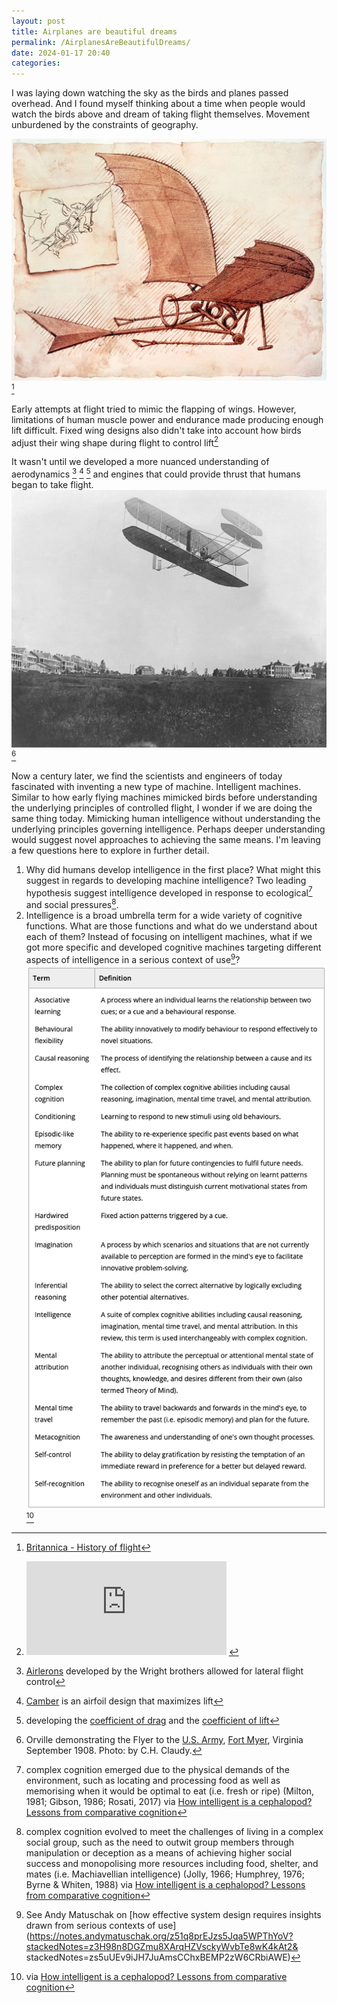 ```yaml
---
layout: post
title: Airplanes are beautiful dreams
permalink: /AirplanesAreBeautifulDreams/
date: 2024-01-17 20:40
categories:
---
```


I was laying down watching the sky as the birds and planes passed overhead. And I found myself thinking about a time when people would watch the birds above and dream of taking flight themselves. Movement unburdened by the constraints of geography.

![../assets/img/leonardo-flying-machine.png](../assets/img/leonardo-flying-machine.png) [^1]

[^1]: [Britannica - History of flight](https://www.britannica.com/technology/history-of-flight)

Early attempts at flight tried to mimic the flapping of wings. However, limitations of human muscle power and endurance made producing enough lift difficult. Fixed wing designs also didn't take into account how birds adjust their wing shape during flight to control lift[^2]

[^2]:
    <iframe width="320" height="auto" src="https://www.youtube.com/embed/8nqN_u6HEoc?si=mSLGfh-S52Le4-It" title="YouTube video player" frameborder="0" allow="accelerometer; autoplay; clipboard-write; encrypted-media; gyroscope; picture-in-picture; web-share" allowfullscreen></iframe>

It wasn't until we developed a more nuanced understanding of aerodynamics [^3] [^4] [^5] and engines that could provide thrust that humans began to take flight.
![../assets/img/Wright-brothers-first-flight.png](../assets/img/Wright-brothers-first-flight.png)[^6]

[^3]: [Airlerons](https://en.wikipedia.org/wiki/Aileron) developed by the Wright brothers allowed for lateral flight control
[^4]: [Camber](<https://en.wikipedia.org/wiki/Camber_(aerodynamics)>) is an airfoil design that maximizes lift
[^5]: developing the [coefficient of drag](https://en.wikipedia.org/wiki/Coefficient_of_drag) and the [coefficient of lift](https://en.wikipedia.org/wiki/Lift_coefficient)
[^6]: Orville demonstrating the Flyer to the [U.S. Army](https://en.wikipedia.org/wiki/U.S._Army "U.S. Army"), [Fort Myer](https://en.wikipedia.org/wiki/Fort_Myer,_Virginia "Fort Myer, Virginia"), Virginia September 1908. Photo: by C.H. Claudy.

Now a century later, we find the scientists and engineers of today fascinated with inventing a new type of machine. Intelligent machines. Similar to how early flying machines mimicked birds before understanding the underlying principles of controlled flight, I wonder if we are doing the same thing today. Mimicking human intelligence without understanding the underlying principles governing intelligence. Perhaps deeper understanding would suggest novel approaches to achieving the same means. I'm leaving a few questions here to explore in further detail.

1. Why did humans develop intelligence in the first place? What might this suggest in regards to developing machine intelligence? Two leading hypothesis suggest intelligence developed in response to ecological[^7] and social pressures[^8].
2. Intelligence is a broad umbrella term for a wide variety of cognitive functions. What are those functions and what do we understand about each of them? Instead of focusing on intelligent machines, what if we got more specific and developed cognitive machines targeting different aspects of intelligence in a serious context of use[^9]? ![assets/img/components-of-intelligence.png](../assets/img/components-of-intelligence.png)[^10]

[^7]: complex cognition emerged due to the physical demands of the environment, such as locating and processing food as well as memorising when it would be optimal to eat (i.e. fresh or ripe) (Milton, 1981; Gibson, 1986; Rosati, 2017) via [How intelligent is a cephalopod? Lessons from comparative cognition](https://onlinelibrary.wiley.com/doi/full/10.1111/brv.12651)
[^8]: complex cognition evolved to meet the challenges of living in a complex social group, such as the need to outwit group members through manipulation or deception as a means of achieving higher social success and monopolising more resources including food, shelter, and mates (i.e. Machiavellian intelligence) (Jolly, 1966; Humphrey, 1976; Byrne & Whiten, 1988) via [How intelligent is a cephalopod? Lessons from comparative cognition](https://onlinelibrary.wiley.com/doi/full/10.1111/brv.12651)
[^9]:
    See Andy Matuschak on [how effective system design requires insights drawn from serious contexts of use](https://notes.andymatuschak.org/z51q8prEJzs5Jqa5WPThYoV?stackedNotes=z3H98n8DGZmu8XArqHZVsckyWvbTe8wK4kAt2&
    stackedNotes=zs5uUEv9iJH7JuAmsCChxBEMP2zW6CRbiAWE)

[^10]: via [How intelligent is a cephalopod? Lessons from comparative cognition](https://onlinelibrary.wiley.com/doi/full/10.1111/brv.12651)
